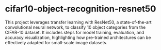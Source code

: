 # cifar10-object-recognition-resnet50
This project leverages transfer learning with ResNet50, a state-of-the-art convolutional neural network, to classify 10 object categories from the CIFAR-10 dataset. It includes steps for model training, evaluation, and accuracy visualization, highlighting how pre-trained architectures can be effectively adapted for small-scale image datasets.
